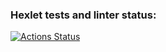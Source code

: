 ### Hexlet tests and linter status:
[![Actions Status](https://github.com/Odevlysh/python-project-49/actions/workflows/hexlet-check.yml/badge.svg)](https://github.com/Odevlysh/python-project-49/actions)